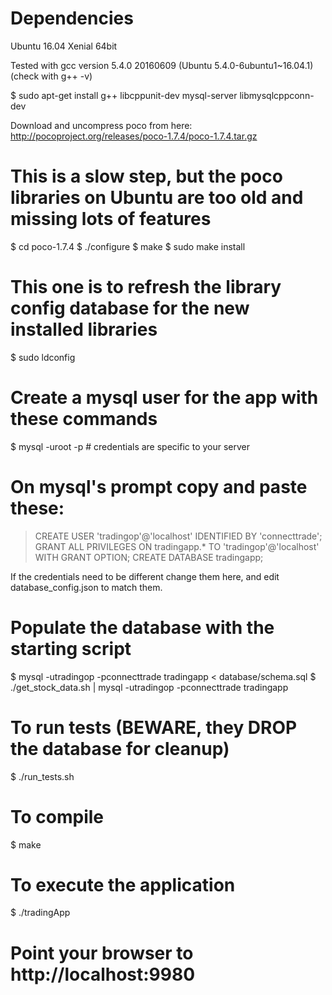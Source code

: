 # Dependencies

Ubuntu 16.04 Xenial 64bit

Tested with gcc version 5.4.0 20160609 (Ubuntu 5.4.0-6ubuntu1~16.04.1) (check with g++ -v)

$ sudo apt-get install g++ libcppunit-dev mysql-server libmysqlcppconn-dev

Download and uncompress poco from here: http://pocoproject.org/releases/poco-1.7.4/poco-1.7.4.tar.gz

# This is a slow step, but the poco libraries on Ubuntu are too old and missing lots of features

$ cd poco-1.7.4
$ ./configure
$ make
$ sudo make install
# This one is to refresh the library config database for the new installed libraries
$ sudo ldconfig

# Create a mysql user for the app with these commands

$ mysql -uroot -p # credentials are specific to your server 

# On mysql's prompt copy and paste these:

> CREATE USER 'tradingop'@'localhost' IDENTIFIED BY 'connecttrade';
> GRANT ALL PRIVILEGES ON tradingapp.* TO 'tradingop'@'localhost' WITH GRANT OPTION;
> CREATE DATABASE tradingapp;

If the credentials need to be different change them here, and edit database_config.json to match them.

# Populate the database with the starting script

$ mysql -utradingop -pconnecttrade tradingapp < database/schema.sql
$ ./get_stock_data.sh | mysql -utradingop -pconnecttrade tradingapp
 
# To run tests (BEWARE, they DROP the database for cleanup)

$ ./run_tests.sh

# To compile

$ make

# To execute the application

$ ./tradingApp

# Point your browser to http://localhost:9980
